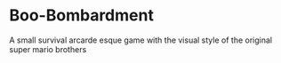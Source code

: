 # Boo-Bombardment
A small survival arcarde esque game with the visual style of the original super mario brothers
